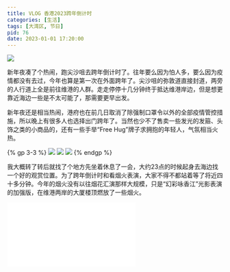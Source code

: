 ```yaml
---
title: VLOG 香港2023跨年倒计时
categories: [生活]
tags: [大湾区, 节日]
pid: 76
date: 2023-01-01 17:20:00
---
```


![](https://cos.pinlyu.com/posts/2023/76-2023vlog.webp)

新年夜凑了个热闹，跑尖沙咀去跨年倒计时了。往年要么因为怕人多，要么因为疫情都没有去过，今年也算是第一次在外面跨年了。尖沙咀的弥敦道直接封道，两旁的人行道上全是前往维港的人群。走走停停十几分钟终于抵达维港岸边，但是想更靠近海边一些是不太可能了，那需要更早出发。
<!-- more -->

新年夜还是相当热闹，港府也在前几日取消了除强制口罩令以外的全部疫情管控措施，所以晚上有很多人也选择出门跨年了。当然也少不了售卖一些发光的发箍、头饰之类的小商品的，还有一些手举“Free Hug”牌子求拥抱的年轻人，气氛相当火热。

{% gp 3-3 %}
![](https://cos.pinlyu.com/posts/2023/76-tst1.webp)
![](https://cos.pinlyu.com/posts/2023/76-tst2.webp)
![](https://cos.pinlyu.com/posts/2023/76-tst3.webp)
{% endgp %}

我大概转了转后就找了个地方先坐着休息了一会，大约23点的时候起身去海边找一个好的观赏位置。为了跨年倒计时和看烟火表演，大家不得不都站着等了将近四十多分钟。今年的烟火没有以往烟花汇演那样大规模，只是“幻彩咏香江”光影表演的加强版，在维港两岸的大厦楼顶燃放了一些烟火。

<iframe src="//player.bilibili.com/player.html?aid=349533742&bvid=BV1hR4y1U7X6&cid=946453259&page=1" scrolling="no" border="0" frameborder="no" framespacing="0" allowfullscreen="true"> </iframe>